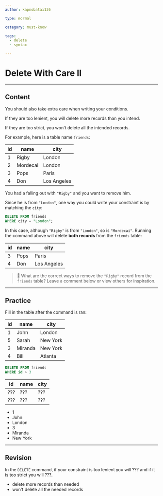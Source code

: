 ```yaml
---
author: kapnobatai136

type: normal

category: must-know

tags:
  - delete
  - syntax

---
```


# Delete With Care II

---

## Content

You should also take extra care when writing your conditions.

If they are too lenient, you will delete more records than you intend.

If they are too strict, you won't delete all the intended records.

For example, here is a table name `friends`:

| id | name     | city        |
|----|----------|-------------|
| 1  | Rigby    | London      |
| 2  | Mordecai | London      |
| 3  | Pops     | Paris       |
| 4  | Don      | Los Angeles |

You had a falling out with `"Rigby"` and you want to remove him.

Since he is from `"London"`, one way you could write your constraint is by matching the `city`:

```sql
DELETE FROM friends
WHERE city = "London";
```

In this case, although `"Rigby"` is from `"London"`, so is `"Mordecai"`. Running the command above will delete **both records** from the `friends` table:

| id | name | city        |
|----|------|-------------|
| 3  | Pops | Paris       |
| 4  | Don  | Los Angeles |

> 💬 What are the correct ways to remove the `"Rigby"` record from the `friends` table? Leave a comment below or view others for inspiration.

---

## Practice

Fill in the table after the command is ran:

| id | name    | city     |
|----|---------|----------|
| 1  | John    | London   |
| 5  | Sarah   | New York |
| 3  | Miranda | New York |
| 4  | Bill    | Atlanta  |

```sql
DELETE FROM friends
WHERE id > 3
```

| id  | name | city |
|-----|------|------|
| ??? | ???  | ???  |
| ??? | ???  | ???  |

- 1
- John
- London
- 3
- Miranda
- New York

---

## Revision

In the `DELETE` command, if your constraint is too lenient you will ??? and if it is too strict you will ???.

- delete more records than needed
- won't delete all the needed records